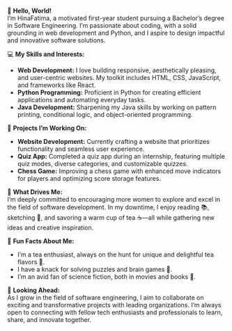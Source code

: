 👋 **Hello, World!**  
I’m HinaFatima, a motivated first-year student pursuing a Bachelor’s degree in Software Engineering. I’m passionate about coding, with a solid grounding in web development and Python, and I aspire to design impactful and innovative software solutions.  

💻 **My Skills and Interests:**  
- **Web Development:** I love building responsive, aesthetically pleasing, and user-centric websites. My toolkit includes HTML, CSS, JavaScript, and frameworks like React.  
- **Python Programming:** Proficient in Python for creating efficient applications and automating everyday tasks.  
- **Java Development:** Sharpening my Java skills by working on pattern printing, conditional logic, and object-oriented programming.  

🔧 **Projects I’m Working On:**  
- **Website Development:** Currently crafting a website that prioritizes functionality and seamless user experience.  
- **Quiz App:** Completed a quiz app during an internship, featuring multiple quiz modes, diverse categories, and customizable quizzes.  
- **Chess Game:** Improving a chess game with enhanced move indicators for players and optimizing score storage features.  

🌟 **What Drives Me:**  
I’m deeply committed to encouraging more women to explore and excel in the field of software development. In my downtime, I enjoy reading 📚, sketching 🎨, and savoring a warm cup of tea ☕—all while gathering new ideas and creative inspiration.  

🌱 **Fun Facts About Me:**  
- I’m a tea enthusiast, always on the hunt for unique and delightful tea flavors 🍵.  
- I have a knack for solving puzzles and brain games 🧩.  
- I’m an avid fan of science fiction, both in movies and books 🚀.  

🚀 **Looking Ahead:**  
As I grow in the field of software engineering, I aim to collaborate on exciting and transformative projects with leading organizations. I’m always open to connecting with fellow tech enthusiasts and professionals to learn, share, and innovate together.  

